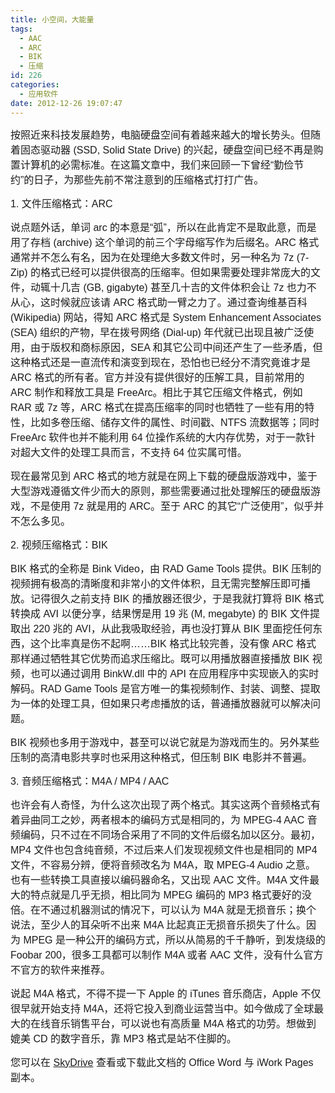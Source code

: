 ```yaml
---
title: 小空间，大能量
tags:
  - AAC
  - ARC
  - BIK
  - 压缩
id: 226
categories:
  - 应用软件
date: 2012-12-26 19:07:47
---
```


<span style="font-family: helvetica; font-size: medium;" data-mce-mark="1">按照近来科技发展趋势，电脑硬盘空间有着越来越大的增长势头。但随着固态驱动器 (SSD, Solid State Drive) 的兴起，硬盘空间已经不再是购置计算机的必需标准。在这篇文章中，我们来回顾一下曾经“勤俭节约”的日子，为那些先前不常注意到的压缩格式打打广告。</span>

<span style="font-family: helvetica; font-size: medium;" data-mce-mark="1">        1\. 文件压缩格式：ARC</span>

<span style="font-family: helvetica; font-size: medium;" data-mce-mark="1">        说点题外话，单词 arc 的本意是“弧”，所以在此肯定不是取此意，而是用了存档 (archive) 这个单词的前三个字母缩写作为后缀名。ARC 格式通常并不怎么有名，因为在处理绝大多数文件时，另一种名为 7z (7-Zip) 的格式已经可以提供很高的压缩率。但如果需要处理非常庞大的文件，动辄十几吉 (GB, gigabyte) 甚至几十吉的文件体积会让 7z 也力不从心，这时候就应该请 ARC 格式助一臂之力了。通过查询维基百科 (Wikipedia) 网站，得知 ARC 格式是 System Enhancement Associates (SEA) 组织的产物，早在拨号网络 (Dial-up) 年代就已出现且被广泛使用，由于版权和商标原因，SEA 和其它公司中间还产生了一些矛盾，但这种格式还是一直流传和演变到现在，恐怕也已经分不清究竟谁才是 ARC 格式的所有者。官方并没有提供很好的压解工具，目前常用的 ARC 制作和释放工具是 FreeArc。相比于其它压缩文件格式，例如 RAR 或 7z 等，ARC 格式在提高压缩率的同时也牺牲了一些有用的特性，比如多卷压缩、储存文件的属性、时间戳、NTFS 流数据等；同时 FreeArc 软件也并不能利用 64 位操作系统的大内存优势，对于一款针对超大文件的处理工具而言，不支持 64 位实属可惜。</span>

<span style="font-family: helvetica; font-size: medium;" data-mce-mark="1">        现在最常见到 ARC 格式的地方就是在网上下载的硬盘版游戏中，鉴于大型游戏遵循文件少而大的原则，那些需要通过批处理解压的硬盘版游戏，不是使用 7z 就是用的 ARC。至于 ARC 的其它“广泛使用”，似乎并不怎么多见。</span>

<span style="font-family: helvetica; font-size: medium;" data-mce-mark="1">        2\. 视频压缩格式：BIK</span>

<span style="font-family: helvetica; font-size: medium;" data-mce-mark="1">        BIK 格式的全称是 Bink Video，由 RAD Game Tools 提供。BIK 压制的视频拥有极高的清晰度和非常小的文件体积，且无需完整解压即可播放。记得很久之前支持 BIK 的播放器还很少，于是我就打算将 BIK 格式转换成 AVI 以便分享，结果愣是用 19 兆 (M, megabyte) 的 BIK 文件提取出 220 兆的 AVI，从此我吸取经验，再也没打算从 BIK 里面挖任何东西，这个比率真是伤不起啊……BIK 格式比较完善，没有像 ARC 格式那样通过牺牲其它优势而追求压缩比。既可以用播放器直接播放 BIK 视频，也可以通过调用 BinkW.dll 中的 API 在应用程序中实现嵌入的实时解码。RAD Game Tools 是官方唯一的集视频制作、封装、调整、提取为一体的处理工具，但如果只考虑播放的话，普通播放器就可以解决问题。</span>

<span style="font-family: helvetica; font-size: medium;" data-mce-mark="1">        BIK 视频也多用于游戏中，甚至可以说它就是为游戏而生的。另外某些压制的高清电影共享时也采用这种格式，但压制 BIK 电影并不普遍。</span>

<span style="font-family: helvetica; font-size: medium;" data-mce-mark="1">        3\. 音频压缩格式：M4A / MP4 / AAC</span>

<span style="font-family: helvetica; font-size: medium;" data-mce-mark="1">        也许会有人奇怪，为什么这次出现了两个格式。其实这两个音频格式有着异曲同工之妙，两者根本的编码方式是相同的，为 MPEG-4 AAC 音频编码，只不过在不同场合采用了不同的文件后缀名加以区分。最初，MP4 文件也包含纯音频，不过后来人们发现视频文件也是相同的 MP4 文件，不容易分辨，便将音频改名为 M4A，取 MPEG-4 Audio 之意。也有一些转换工具直接以编码器命名，又出现 AAC 文件。M4A 文件最大的特点就是几乎无损，相比同为 MPEG 编码的 MP3 格式要好的没倍。在不通过机器测试的情况下，可以认为 M4A 就是无损音乐；换个说法，至少人的耳朵听不出来 M4A 比起真正无损音乐损失了什么。因为 MPEG 是一种公开的编码方式，所以从简易的千千静听，到发烧级的 Foobar 200，很多工具都可以制作 M4A 或者 AAC 文件，没有什么官方不官方的软件来推荐。</span>

<span style="font-family: helvetica; font-size: medium;" data-mce-mark="1">        说起 M4A 格式，不得不提一下 Apple 的 iTunes 音乐商店，Apple 不仅很早就开始支持 M4A，还将它投入到商业运营当中。如今做成了全球最大的在线音乐销售平台，可以说也有高质量 M4A 格式的功劳。想做到媲美 CD 的数字音乐，靠 MP3 格式是站不住脚的。</span>

<span style="font-family: helvetica; font-size: medium;">        您可以在 [SkyDrive](http://sdrv.ms/YM8FXX) 查看或下载此文档的 Office Word 与 iWork Pages 副本。</span>